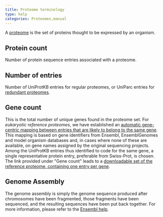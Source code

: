 ```yaml
---
title: Proteome terminology
type: help
categories: Proteomes,manual
---
```


A [proteome](https://www.uniprot.org/help/proteome) is the set of proteins thought to be expressed by an organism.

## Protein count
Number of protein sequence entries associated with a proteome.

## Number of entries
Number of UniProtKB entries for regular proteomes, or UniParc entries for [redundant proteomes](https://www.uniprot.org/help/proteome_redundancy). 

## Gene count
This is the total number of unique genes found in the proteome set. For *eukaryotic reference proteomes*, we have established an [automatic gene-centric mapping between entries that are likely to belong to the same gene](https://www.uniprot.org/help/gene_centric_isoform_mapping). This mapping is based on gene identifiers from Ensembl, EnsemblGenomes and model organism databases and, in cases where none of these are available, on gene names assigned by the original sequencing projects. Among the UniProtKB entries thus identified to code for the same gene, a single representative protein entry, preferable from Swiss-Prot, is chosen. The link provided under "Gene count" leads to a [downloadable set of the reference proteome, containing one entry per gene](https://ftp.uniprot.org/pub/databases/uniprot/current_release/knowledgebase/reference_proteomes/README).

## Genome Assembly
The genome assembly is simply the genome sequence produced after chromosomes have been fragmented, those fragments have been sequenced, and the resulting sequences have been put back together.
For more information, please refer to the [Ensembl help](https://www.ensembl.org/Help/Faq?id=216).
